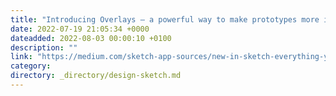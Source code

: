 ```yaml
---
title: "Introducing Overlays — a powerful way to make prototypes more interactive"
date: 2022-07-19 21:05:34 +0000
dateadded: 2022-08-03 00:00:10 +0100
description: ""
link: "https://medium.com/sketch-app-sources/new-in-sketch-everything-you-need-to-know-about-overlays-27b480678bd9?source=rss----d23119b14977---4"
category:
directory: _directory/design-sketch.md
---
```

